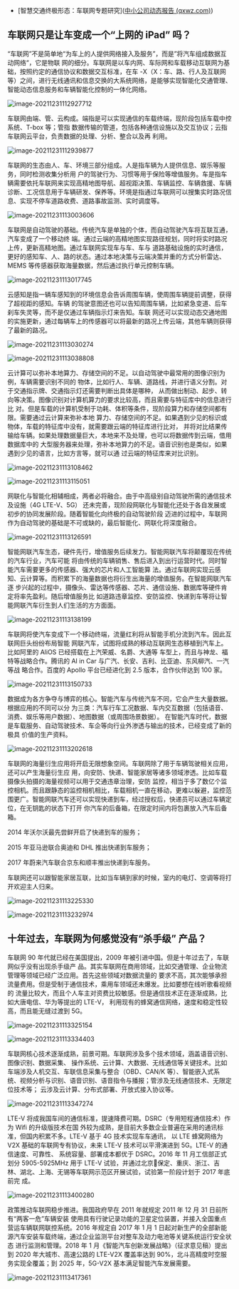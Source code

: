 - [智慧交通终极形态：车联网专题研究]([中小公司动态报告 (qxwz.com)](https://static0.qxwz.com/cms/5e9808ad/1589284597014.pdf))

## 车联网只是让车变成一个“上网的 iPad” 吗？  

“车联网”不是简单地“为车上的人提供网络接入及服务”，而是”将汽车组成数据互动网络“，它是物联 网的细分。车联网是以车内网、车际网和车载移动互联网为基础，按照约定的通信协议和数据交互标准，在车 -X（X：车、路、行人及互联网等）之间，进行无线通讯和信息交换的大系统网络，是能够实现智能化交通管理、 智能动态信息服务和车辆智能化控制的一体化网络。

![image-20211231112927712](https://gitee.com/er-huomeng/l-img/raw/master/l-img/image-20211231112927712.png)

车联网由端、管、云构成。端指是可以实现通信的车载终端，现阶段包括车载中控系统、T-box 等；管指 数据传输的管道，包括各种通信设施以及交互协议；云指车联网云平台，负责数据的处理、分析、整合以及再 利用。

![image-20211231112939877](https://gitee.com/er-huomeng/l-img/raw/master/l-img/image-20211231112939877.png)

车联网的生态由人、车、环境三部分组成。人是指车辆为人提供信息、娱乐等服务，同时检测收集分析用 户的驾驶行为、习惯等用于保险等增值服务。车是指车辆需要依托车联网来实现高精地图导航、超视距决策、车辆监控、车辆救援、车辆诊断、工况信息用于车辆研发、保养等。环境是指通过车联网可以搜集实时路况信 息、实现不停车道路收费、道路事故监测、实时调度等。

![image-20211231113003606](https://gitee.com/er-huomeng/l-img/raw/master/l-img/image-20211231113003606.png)

车联网是自动驾驶的基础。传统汽车是单独的个体，而自动驾驶汽车将互联互通，汽车变成了一个移动终 端。通过云端的高精地图实现路径规划，同时将实时路况上传，更新高精地图。通过车联网实现车与车、车与 道路基础设施的实时通信，更好的感知车、人、路的状态。通过本地决策与云端决策并重的方式分析雷达、MEMS 等传感器获取海量数据，然后通过执行单元控制车辆。

![image-20211231113017745](https://gitee.com/er-huomeng/l-img/raw/master/l-img/image-20211231113017745.png)

云感知是指一辆车感知到的环境信息会告诉周围车辆，使周围车辆提前调整，获得了超视距的感知。车辆 的驾驶意图还也可以告知周围车辆，比如紧急变道、后车刹车失灵等，而不是仅通过车辆指示灯来告知。车联 网还可以实现动态交通地图的实施更新，通过每辆车上的传感器可以将最新的路况上传云端，其他车辆则获得 了最新的路况。

![image-20211231113030274](https://gitee.com/er-huomeng/l-img/raw/master/l-img/image-20211231113030274.png)

![image-20211231113038808](https://gitee.com/er-huomeng/l-img/raw/master/l-img/image-20211231113038808.png)

云计算可以弥补本地算力、存储空间的不足。以自动驾驶中最常用的图像识别为例，车辆需要识别不同的 物体，比如行人、车辆、道路线，并进行语义分割。对于交通指示牌、交通指示灯还需要判断出具体是哪种， 从而做出制动、起步、转向等决策。图像识别对计算机算力的要求比较高，而且需要与特征库中的信息进行比 对。但是车载的计算机受制于功耗、体积等条件，现阶段算力和存储空间都有限。需要通过云计算来弥补本地 算力、存储空间的不足。如果遇到少见的标识或物体，车载的特征库中没有，就需要跟云端的特征库进行比对， 并将对比结果传输给车辆。如果处理数据量巨大，本地来不及处理，也可以将数据传到云端，借用数据库中的 大型服务器来处理，弥补本地算力的不足。语音识别也是类似，如果遇到少见的语言，比如方言等，就可以通 过云端的特征库来对比识别。

![image-20211231113108462](https://gitee.com/er-huomeng/l-img/raw/master/l-img/image-20211231113108462.png)

![image-20211231113115051](https://gitee.com/er-huomeng/l-img/raw/master/l-img/image-20211231113115051.png)

网联化与智能化相辅相成，两者必将融合。由于中高级别自动驾驶所需的通信技术及设施（4G LTE-V、5G） 还未完善，现阶段网联化与智能化还处于各自发展或初步的协同发展阶段。随着智能化向终极的自动驾驶阶段 迈进的过程中，车联网作为自动驾驶的基础是不可或缺的，最后智能化、网联化将深度融合。

![image-20211231113126591](https://gitee.com/er-huomeng/l-img/raw/master/l-img/image-20211231113126591.png)

智能网联汽车生态，硬件先行，增值服务后续发力。智能网联汽车将颠覆现在传统的汽车行业，汽车可能 将由传统的车辆销售、售后进入到出行运营时代。同时智能汽车需要更多的传感器、强大的芯片和人工智能算 法。通过车联网实现云感知、云计算等。而积累下的海量数据也将衍生出海量的增值服务。在智能网联汽车逐 步兴起的过程中，摄像头、雷达等传感器、芯片、通信设施、数据库等硬件肯定将率先盈利。随后增值服务比 如道路违章监控、安防监控、快递到车等将让智能网联汽车衍生到人们生活的方方面面。

![image-20211231113138199](https://gitee.com/er-huomeng/l-img/raw/master/l-img/image-20211231113138199.png)

车联网将使汽车变成下一个移动终端，流量红利将从智能手机分流到汽车。因此互联网巨头纷纷布局智能 网联汽车，试图将成熟的移动互联网生态移植到汽车上。比如阿里的 AliOS 已经搭载在上汽荣威、名爵、大通等 车型上，而且与神龙、福特等战略合作。腾讯的 AI in Car 与广汽、长安、吉利、比亚迪、东风柳汽、一汽等战 略合作。百度的 Apollo 平台已经进化到 2.5 版本，合作伙伴达到 100 家。

![image-20211231113150733](https://gitee.com/er-huomeng/l-img/raw/master/l-img/image-20211231113150733.png)

数据成为各方争夺与博弈的核心。智能汽车与传统汽车不同，它会产生大量数据。根据应用的不同可以分 为三类：汽车行车工况数据、车内交互数据（包括语音、消费、娱乐等用户数据）、地图数据（或周围场景数据）。 在智能汽车时代，数据是车载服务、自动驾驶技术、车企等向行业外渗透与输出的技术，已经变成了新的极具 价值的生产资料。

![image-20211231113202618](https://gitee.com/er-huomeng/l-img/raw/master/l-img/image-20211231113202618.png)

车联网的海量衍生应用将开启无限想象空间。车联网除了用于车辆驾驶相关应用，还可以产生海量衍生应 用，向安防、快递、智能家居等诸多领域渗透。比如车载摄像头拍摄的海量视频可以用于交通违章治理，安防 监控，相当于多了数亿个监控相机。而且跟静态的监控相机相比，车载相机一直在移动，更难以躲避，监控范 围更广。智能网联汽车还可以实现快递到车，经过授权后，快递员可以通过车辆定位，在无钥匙的状态下打开 你汽车的后备箱，在限定时间内将包裹放入汽车后备箱。 

2014 年沃尔沃最先尝鲜开启了快递到车的服务； 

2015 年亚马逊联合奥迪和 DHL 推出快递到车服务； 

2017 年蔚来汽车联合京东和顺丰推出快递到车服务。 

车联网还可以跟智能家居互联，比如当车辆到家的时候，室内的电灯、空调等将打开欢迎主人归来。

![image-20211231113225330](https://gitee.com/er-huomeng/l-img/raw/master/l-img/image-20211231113225330.png)

![image-20211231113232974](https://gitee.com/er-huomeng/l-img/raw/master/l-img/image-20211231113232974.png)

## 十年过去，车联网为何感觉没有“杀手级” 产品？  

车联网 90 年代就已经在美国提出，2009 年被引进中国。但是十年过去了，车联网似乎没有出现杀手级产 品。其实车联网在商用领域，比如交通管理、企业物流管理等领域已经广泛应用。首先这些领域对数据流量的 要求不高，其次能够承担流量费用。但是受制于通信技术，乘用车领域还未爆发。比如要想在线听歌看视频的 流量比较大，而且个人车主对资费比较敏感。但是通信技术正在逐渐成熟，比如大唐电信、华为等提出的 LTE-V， 利用现有的蜂窝通信网络，速度和稳定性较高，而且能无缝过渡到 5G。

![image-20211231113325154](https://gitee.com/er-huomeng/l-img/raw/master/l-img/image-20211231113325154.png)

![image-20211231113334403](https://gitee.com/er-huomeng/l-img/raw/master/l-img/image-20211231113334403.png)

车联网核心技术逐渐成熟，前景可期。车联网涉及多个技术领域，涵盖语音识别、图像识别、数据采集、 操作系统、云计算、大数据、无线通信等关键技术。比如车端涉及人机交互、车联信息采集与整合（OBD、CAN/K 等）、智能嵌入式系统、视频分析与识别、语音识别、语音指令与播报；管涉及无线通信技术、无限定位技术等； 云涉及云计算、分布式部署、开放式接入协议等。

![image-20211231113347274](https://gitee.com/er-huomeng/l-img/raw/master/l-img/image-20211231113347274.png)

LTE-V 将成我国车间的通信标准，提速降费可期。DSRC（专用短程通信技术）作为 Wifi 的升级版技术在国 外较为成熟，是目前大多数企业普遍在采用的通讯标准，但国内积累不多。LTE-V 基于 4G 技术实现车车通讯， 以 LTE 蜂窝网络为 V2X 基础的车联网专有协议，未来 LTE-V 技术可以平滑演进到 5G。LTE-V 的通信速度、可靠性、 系统容量、部署成本都优于 DSRC。2016 年 11 月工信部正式划分 5905-5925MHz 用于 LTE-V 试验，并通过北京保定、重庆、浙江、吉林、湖北、上海、无锡等车联网示范区开展试验，试验第一阶段计划于 2017 年底前完 成。

![image-20211231113400280](https://gitee.com/er-huomeng/l-img/raw/master/l-img/image-20211231113400280.png)

政策推动车联网稳步推进。我国政府早在 2011 年就规定 2011 年 12 月 31 日前所有“两客一危”车辆安装 使用具有行驶记录功能的卫星定位装置，并接入全国重点营运车辆联网联控系统。2016 年规定自 2017 年 1 月 1 日起对新生产的全部新能源汽车安装车载终端，通过企业监测平台对整车及动力电池等关键系统运行安全状态 进行监测和管理。2018 年 1 月《智能汽车创新发展战略》（征求意见稿）提出到 2020 年大城市、高速公路的 LTE-V2X 覆盖率达到 90%，北斗高精度时空服务实现全覆盖；到 2025 年，5G-V2X 基本满足智能汽车发展需要。

![image-20211231113417361](https://gitee.com/er-huomeng/l-img/raw/master/l-img/image-20211231113417361.png)